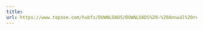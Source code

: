```yaml
---
title: 
url: https://www.topsoe.com/hubfs/DOWNLOADS/DOWNLOADS%20-%20Annual%20reports/2010/topsoe_annual_rep_2010.pdf
---
```


